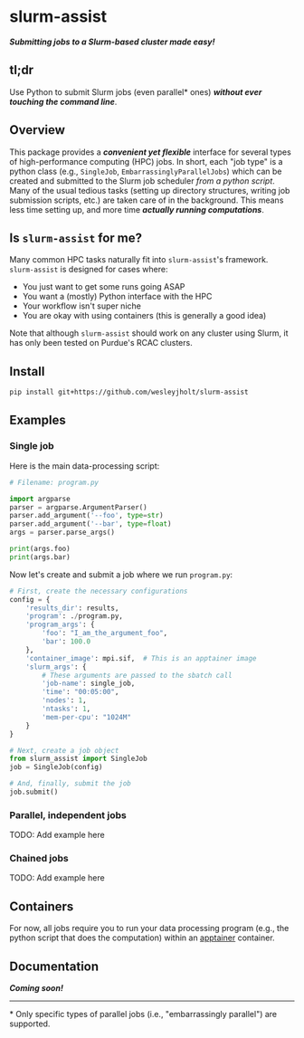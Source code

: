 # slurm-assist

***Submitting jobs to a Slurm-based cluster made easy!***


## tl;dr
Use Python to submit Slurm jobs (even parallel\* ones) ***without ever touching the command line***.

## Overview
This package provides a ***convenient yet flexible*** interface for several types of high-performance computing (HPC) jobs. In short, each "job type" is a python class (e.g., `SingleJob`, `EmbarrassinglyParallelJobs`) which can be created and submitted to the Slurm job scheduler *from a python script*. Many of the usual tedious tasks (setting up directory structures, writing job submission scripts, etc.) are taken care of in the background. This means less time setting up, and more time ***actually running computations***.

## Is `slurm-assist` for me?

Many common HPC tasks naturally fit into `slurm-assist`'s framework. `slurm-assist` is designed for cases where:
- You just want to get some runs going ASAP
- You want a (mostly) Python interface with the HPC
- Your workflow isn't super niche
- You are okay with using containers (this is generally a good idea)

Note that although `slurm-assist` should work on any cluster using Slurm, it has only been tested on Purdue's RCAC clusters.

## Install

```bash
pip install git+https://github.com/wesleyjholt/slurm-assist
```

## Examples

### Single job

Here is the main data-processing script:
```python
# Filename: program.py

import argparse
parser = argparse.ArgumentParser()
parser.add_argument('--foo', type=str)
parser.add_argument('--bar', type=float)
args = parser.parse_args()

print(args.foo)
print(args.bar)
```

Now let's create and submit a job where we run `program.py`:
```python
# First, create the necessary configurations
config = {
    'results_dir': results,
    'program': ./program.py,
    'program_args': {
        'foo': "I_am_the_argument_foo",
        'bar': 100.0
    },
    'container_image': mpi.sif,  # This is an apptainer image
    'slurm_args': {
        # These arguments are passed to the sbatch call
        'job-name': single_job,
        'time': "00:05:00",
        'nodes': 1,
        'ntasks': 1,
        'mem-per-cpu': "1024M"
    }
}

# Next, create a job object
from slurm_assist import SingleJob
job = SingleJob(config)

# And, finally, submit the job
job.submit()
```

### Parallel, independent jobs
TODO: Add example here

### Chained jobs
TODO: Add example here

## Containers

For now, all jobs require you to run your data processing program (e.g., the python script that does the computation) within an [apptainer](https://apptainer.org/docs/user/main/index.html) container.

## Documentation

***Coming soon!***

---
\* Only specific types of parallel jobs (i.e., "embarrassingly parallel") are supported.